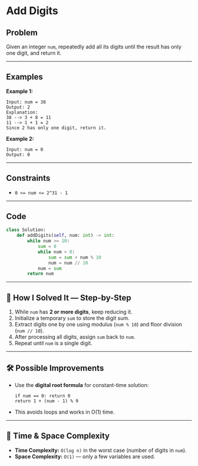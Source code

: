 # Add Digits

## Problem  
Given an integer `num`, repeatedly add all its digits until the result has only one digit, and return it.

---

## Examples  

**Example 1:**
```
Input: num = 38
Output: 2
Explanation: 
38 --> 3 + 8 = 11  
11 --> 1 + 1 = 2  
Since 2 has only one digit, return it.
```

**Example 2:**
```
Input: num = 0
Output: 0
```

---

## Constraints
- `0 <= num <= 2^31 - 1`

---

## Code
```python
class Solution:
    def addDigits(self, num: int) -> int:
        while num >= 10:
            sum = 0
            while num > 0:
                sum = sum + num % 10
                num = num // 10
            num = sum
        return num
```

---

## 🧩 How I Solved It — Step-by-Step
1. While `num` has **2 or more digits**, keep reducing it.  
2. Initialize a temporary `sum` to store the digit sum.  
3. Extract digits one by one using modulus (`num % 10`) and floor division (`num // 10`).  
4. After processing all digits, assign `sum` back to `num`.  
5. Repeat until `num` is a single digit.  

---

## 🛠️ Possible Improvements
- Use the **digital root formula** for constant-time solution:  
  ```
  if num == 0: return 0
  return 1 + (num - 1) % 9
  ```
- This avoids loops and works in O(1) time.  

---

## 🧠 Time & Space Complexity
- **Time Complexity:** `O(log n)` in the worst case (number of digits in `num`).  
- **Space Complexity:** `O(1)` — only a few variables are used.  
